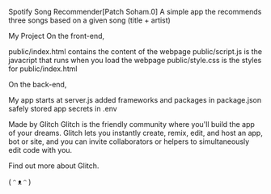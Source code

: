 Spotify Song Recommender[Patch Soham.0]
A simple app the recommends three songs based on a given song (title + artist)

My Project
On the front-end,

public/index.html contains the content of the webpage
public/script.js is the javacript that runs when you load the webpage
public/style.css is the styles for public/index.html

On the back-end,

My app starts at server.js
added frameworks and packages in package.json
safely stored app secrets in .env 


Made by Glitch
Glitch is the friendly community where you'll build the app of your dreams. Glitch lets you instantly create, remix, edit, and host an app, bot or site, and you can invite collaborators or helpers to simultaneously edit code with you.

Find out more about Glitch.

( ᵔ ᴥ ᵔ )
